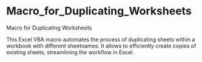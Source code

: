 # Macro_for_Duplicating_Worksheets
Macro for Duplicating Worksheets

This Excel VBA macro automates the process of duplicating sheets within a workbook with different sheetnames. It allows to efficiently create copies of existing sheets, streamlining the workflow in Excel.
